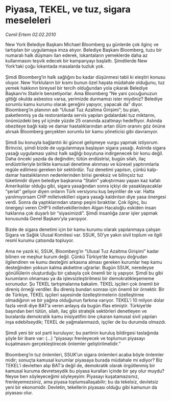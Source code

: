 # Piyasa, TEKEL, ve tuz, sigara meseleleri

*Cemil Ertem 02.02.2010*

<div class="taraf_structure_2col_1zq">
<div class="margen_n">



 <p>New York Belediye Başkanı Michael Bloomberg şu günlerde çok ilginç ve tartışılan bir uygulamaya imza atıyor. Belediye Başkanı Bloomberg, tuzu bir numaralı halk düşmanı ilan ederek, lokantaların yemeklerde daha az kullanmasını teşvik edecek bir kampanyayı başlattı. Şimdilerde New York’taki çoğu lokantada masalarda tuzluk yok. <br/><br/>Şimdi Bloomberg’in halk sağlığını bu kadar düşünmesi tabii ki eleştiri konusu oluyor. New Yorkluların bir kısmı bunun özel hayata müdahale olduğunu, tuz yemek hakkının bireysel bir tercih olduğundan yola çıkarak Belediye Başkanı’nı Stalin’e benzetiyorlar. Ama Bloomberg “Ne yani çocuğunuzun gittiği okulda asbestos varsa, yerimizde durmamızı ister miydiniz? Belediye sorumlu kamu kurumu olarak gereğini yapıyor, yapacak da” diyor. Bloomberg’in planının adı “Ulusal Tuz Azaltma Girişimi”; bu plan, paketlenmiş ya da restoranlarda servis yapılan gıdalardaki tuz miktarını, önümüzdeki beş yıl içinde yüzde 25 oranında azaltmayı hedefliyor. Aslında obeziteye bağlı kalp ve damar hastalıklarından artan ölüm oranını göz önüne alırsak Bloomberg gerçekten sorumlu bir kamu yöneticisi gibi davranıyor. <br/><br/>Şimdi bu konuyla bağlantılı iki güncel gelişmeye vurgu yapmak istiyorum. Birincisi, şimdi bizde de uygulanmaya başlayan sigara yasağı. Aslında sigara yasağı uygulaması yalnız halk sağlığı boyutuna indirgenecek bir konu değil. Daha önceki yazıda da değindim; tütün endüstrisi, bugün silah, ilaç endüstrileriyle birlikte kamusal denetime alınması ve küresel yaptırımlarla regüle edilmesi gereken bir sektördür. Tuz denetimi yapılsın, çünkü kalp-damar hastalıklarının nedenlerinden birisi gereksiz ve bilinçsiz tuz tüketimidir diyen belediye başkanına “Stalin” yakıştırması yapan kaz kafalı Amerikalılar olduğu gibi, sigara yasağından sonra içkiyi de yasaklayacaklar “şeriat” geliyor diyen onların Türk versiyonu kuş beyinliler de var. Hatta yanılmıyorsam CHP milletvekilleri sigara yasağı kaldırılsın diye yasa önergesi verdi. Sonra da yaptıklarından utanıp peşini bıraktılar. Çok ilginç, bu önergeyi veren CHP’li milletvekillerinden Algan Hacaloğlu eskiden insan haklarına çok duyarlı bir “siyasimizdi”. Şimdi insanlığa zarar işler yapmak konusunda Genel Başkanı’yla yarışıyor. <br/><br/>Bizde de sigara denetimi için bir kamu kurumu olarak yapılanmaya çalışan Sigara ve Sağlık Ulusal Komitesi var. SSUK, 50’ye yakın sivil toplum ve ilgili resmî kurumu çatısında topluyor. <br/><br/>Ama ne yazık ki, SSUK, Bloomberg’in “Ulusal Tuz Azaltma Girişimi” kadar bilinen ve meşhur kurum değil. Çünkü Türkiye’de kamuyu doğrudan ilgilendiren ve kumu desteğini arkasına alması gereken kurumlar hep kamu desteğinden yoksun kalma akıbetine uğrarlar. Bugün SSUK, neredeyse gönüllülerin oluşturduğu bir çabayla çok önemli bir iş yapıyor. Şimdi bu gibi kurumların olmaması ya da işlevsizleştirilmesi bir demokratikleşememe sorunudur. Şu TEKEL tartışmalarına bakalım. TEKEL işçileri çok önemli bir direniş örneği verdiler. Bu direniş bundan sonrası için önemli bir örnektir. Bir de Türkiye, TEKEL işçileri sayesinde özelleştirmelerin özelleştirme olmadığının ve bir yağma olduğunun farkına varıyor. TEKEL’i 10 milyon dolar fazla verdi diye BAT’a veren anlayış da bugün iflas etmiştir. Türkiye’de başından beri tütün, silah, ilaç gibi stratejik sektörleri denetleyen ve buralarda demokratik kamu inisiyatifini öne çıkaran kamusal sivil yapıları inşa edebilseydik; TEKEL de yağmalanmazdı, işçiler de bu durumda olmazdı. <br/><br/>Şimdi yeni bir sol parti kuruluyor; bu partinin kuruluş bildirgesi taslağında şöyle bir ibare var: (...) “piyasayı frenleyecek ve toplumun piyasayı kuşatmasını gerçekleştirecek önlemler geliştirilmelidir.” <br/><br/>Bloomberg’in tuz önlemleri, SSUK’un sigara önlemleri acaba böyle önlemler midir; sonuçta kamusal kurumlar piyasaya burada müdahale mi ediyor? Biz TEKEL’i devletten alıp BAT’a değil de, demokratik olarak örgütlenmiş bir kamusal kuruma devretseydik bu piyasa kuralları içinde bir şey olur muydu? Neyse ben söyleyeceğimi söyleyeyim: Piyasayı kuşatamazsınız, frenleyemezsiniz, ama piyasa toplumsallaşabilir; bu da tekelsiz, devletsiz yeni bir ekonomidir. Devletin, tekellerin piyasası olduğu gibi kamunun da piyasası olur.</p>
<br/>
<br/>
<br/>



<br/>


<div id="taraf_not">
</div>

</div>


</div>
